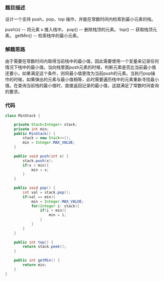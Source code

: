 ### 题目描述

设计一个支持 push，pop，top 操作，并能在常数时间内检索到最小元素的栈。

push(x) -- 将元素 x 推入栈中。
pop() -- 删除栈顶的元素。
top() -- 获取栈顶元素。
getMin() -- 检索栈中的最小元素。

### 解题思路

由于需要在常数时间内取得当前栈中的最小值，因此需要使用一个变量来记录任何情况下栈中的最小值。当向栈里面push元素的时候，判断元素是否比当前最小值还要小，如果满足这个条件，则将最小值更改为当前push的元素。当执行pop操作的时候，如果弹出的元素与最小值相等，此时需要遍历栈中的元素重新寻找最小值。在查询当前栈的最小值时，直接返回记录的最小值，这就满足了常数时间查询的要求。

### 代码

```Java
class MinStack {

    private Stack<Integer> stack;
    private int min;
    public MinStack() {
        stack = new Stack<>();
        min = Integer.MAX_VALUE;
    }
    
    public void push(int x) {
        stack.push(x);
        if(x < min){
            min = x;
        }
    }
    
    public void pop() {
        int val = stack.pop();
        if(val == min){
            min = Integer.MAX_VALUE;
            for(Integer i: stack){
                if(i < min){
                    min = i;
                }
            }
        }
    }
    
    public int top() {
        return stack.peek();
    }
    
    public int getMin() {
        return min;
    }
}
```




